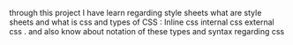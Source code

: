 through this project I have learn regarding style sheets what are style sheets and what is css and types of CSS : Inline css internal css external css . and also know about notation of these types and syntax regarding css 
